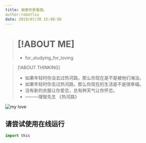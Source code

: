 ```yaml
---
title: 谢谢你来看我。
author:robotliu
date: 2019/07/30 15:40:50
---
```

> # [!ABOUT ME]
> * for_studying_for_loving

> [!ABOUT THINKING]
> - 如果年轻时你没去过热河路，那么你现在是不是被他们淹没。
> - 如果年轻时你去过热河路，那么你现在的生活是不是很幸福。
> - 没有新的衣服让你爱恋，总有种天气让你怀恋。
> - ———理智先生 《热河路》


![my love](https://github.com/robotliu327/gitpress_blog/blob/master/Saved%20Pictures/2018_10_2.jpg)


## 请尝试使用在线运行
```python
import this
```
